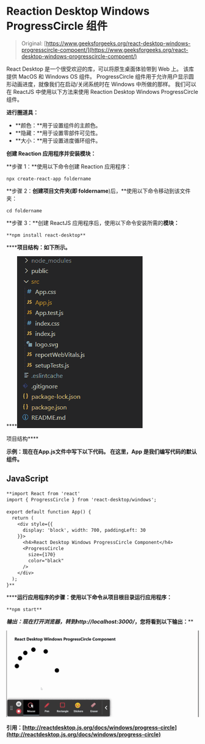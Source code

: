 # Reaction Desktop Windows ProgressCircle 组件

> Original: [https://www.geeksforgeeks.org/react-desktop-windows-progresscircle-compoent/](https://www.geeksforgeeks.org/react-desktop-windows-progresscircle-compoent/)

React Desktop 是一个很受欢迎的库，可以将原生桌面体验带到 Web 上。 该库提供 MacOS 和 Windows OS 组件。 ProgressCircle 组件用于允许用户显示圆形动画进度，就像我们在启动/关闭系统时在 Windows 中所做的那样。 我们可以在 ReactJS 中使用以下方法来使用 Reaction Desktop Windows ProgressCircle 组件。

**进行圈道具：**

*   **颜色：**用于设置组件的主颜色。
*   **隐藏：**用于设置零部件可见性。
*   **大小：**用于设置进度循环组件。

**创建 Reaction 应用程序并安装模块：**

**步骤 1：**使用以下命令创建 Reaction 应用程序：

```
npx create-react-app foldername
```

**步骤 2：**创建项目文件夹(即 foldername**)后，**使用以下命令移动到该文件夹：

```
cd foldername
```

**步骤 3：**创建 ReactJS 应用程序后，使用以下命令安装所需的****模块：****

```
**npm install react-desktop**
```

******项目结构：**如下所示。****

****![](img/f04ae0d8b722a9fff0bd9bd138b29c23.png)

项目结构**** 

******示例：**现在在**App.js**文件中写下以下代码。 在这里，App 是我们编写代码的默认组件。****

## ****JavaScript****

```
**import React from 'react'
import { ProgressCircle } from 'react-desktop/windows';

export default function App() {
  return (
    <div style={{
      display: 'block', width: 700, paddingLeft: 30
    }}>
      <h4>React Desktop Windows ProgressCircle Component</h4>
      <ProgressCircle
        size={170}
        color="black"
      />
    </div>
  );
}**
```

******运行应用程序的步骤：**使用以下命令从项目根目录运行应用程序：****

```
**npm start**
```

******输出：**现在打开浏览器，转到***http://localhost:3000/***，您将看到以下输出：****

****![](img/e9bca5070e0f42e2e35980718c8964c4.png)****

******引用：**[http://reactdesktop.js.org/docs/windows/progress-circle](http://reactdesktop.js.org/docs/windows/progress-circle)****